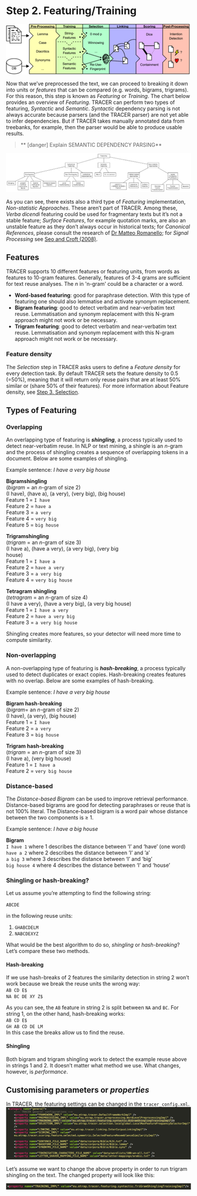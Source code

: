 # Step 2. Featuring/Training

![](/assets/architecture.png)

Now that we’ve preprocessed the text, we can proceed to breaking it down into units or _features_ that can be compared \(e.g. words, bigrams, trigrams\). For this reason, this step is known as _Featuring_ or _Training_. The chart below provides an overview of _Featuring_. TRACER can perform two types of featuring, _Syntactic_ and _Semantic_. _Syntactic_ dependency parsing is not always accurate because parsers \(and the TRACER parser\) are not yet able to infer dependencies. But if TRACER takes manually annotated data from treebanks, for example, then the parser would be able to produce usable results.

> ** [danger] Explain SEMANTIC DEPENDENCY PARSING**

![featuring](/assets/featuring-overview.png "Overview of Featuring.")

As you can see, there exists also a third type of _Featuring_ implementation, _Non-statistic Approaches_. These aren’t part of TRACER. Among these, _Verba dicendi_ featuring could be used for fragmentary texts but it’s not a stable feature; _Surface Features_, for example quotation marks, are also an unstable feature as they don’t always occur in historical texts; for _Canonical References_, please consult the research of [Dr Matteo Romanello](https://www.researchgate.net/profile/Matteo_Romanello); for _Signal Processing_ see [Seo and Croft \(2008\)](/references.md).

## Features

TRACER supports 10 different features or featuring units, from words as features to 10-gram features. Generally, features of 3-4 grams are sufficient for text reuse analyses. The _n_ in 'n-gram' could be a character or a word.

* **Word-based featuring**: good for paraphrase detection. With this type of featuring one should also lemmatise and activate synonym replacement.
* **Bigram featuring**: good to detect verbatim and near-verbatim text reuse. Lemmatisation and synonym replacement with this N-gram approach might not work or be necessary.
* **Trigram featuring**: good to detect verbatim and near-verbatim text reuse. Lemmatisation and synonym replacement with this N-gram approach might not work or be necessary.

### Feature density

The _Selection_ step in TRACER asks users to define a _Feature density_ for every detection task. By default TRACER sets the feature density to 0.5 \(=50%\), meaning that it will return only reuse pairs that are at least 50% similar or \(share 50% of their features\). For more information about Feature density, see [Step 3. Selection](/configuration/step-3-selection.md).

## Types of Featuring

### Overlapping

An overlapping type of featuring is _**shingling**_, a process typically used to detect near-verbatim reuse. In NLP or text mining, a shingle is an _n_-gram and the process of shingling creates a sequence of overlapping tokens in a document. Below are some examples of shingling.

Example sentence: _I have a very big house_

**Bigramshingling**  
\(_bigram_ = an _n_-gram of size 2\)  
\(I have\), \(have a\), \(a very\), \(very big\), \(big house\)  
Feature 1 = `I have`  
Feature 2 = `have a`  
Feature 3 = `a very`  
Feature 4 = `very big`  
Feature 5 = `big house`

**Trigramshingling**  
\(_trigram_ = an _n_-gram of size 3\)  
\(I have a\), \(have a very\), \(a very big\), \(very big  
house\)  
Feature 1 = `I have a`  
Feature 2 = `have a very`  
Feature 3 = `a very big`  
Feature 4 = `very big house`

**Tetragram shingling**  
\(_tetragram_ = an _n_-gram of size 4\)  
\(I have a very\), \(have a very big\), \(a very big house\)  
Feature 1 = `I have a very`  
Feature 2 = `have a very big`  
Feature 3 = `a very big house`

Shingling creates more features, so your detector will need more time to compute similarity.

### Non-overlapping

A non-overlapping type of featuring is _**hash-breaking**_, a process typically used to detect duplicates or exact copies. Hash-breaking creates features with no overlap. Below are some examples of hash-breaking.

Example sentence: _I have a very big house_

**Bigram hash-breaking**  
\(_bigram_= an _n_-gram of size 2\)  
\(I have\), \(a very\), \(big house\)  
Feature 1 = `I have`  
Feature 2 = `a very`  
Feature 3 = `big house`

**Trigram hash-breaking**  
\(_trigram_ = an _n_-gram of size 3\)  
\(I have a\), \(very big house\)  
Feature 1 = `I have a`  
Feature 2 = `very big house`

### Distance-based

The _Distance-based Bigram_ can be used to improve retrieval performance. Distance-based bigrams are good for detecting paraphrases or reuse that is not 100% literal. The Distance-based bigram is a word pair whose distance between the two components is ≥ 1.

Example sentence: _I have a big house_

**Bigram**  
`I have 1` where 1 describes the distance between ‘I’ and ‘have’ \(one word\)  
`have a 2` where 2 describes the distance between ’I’ and ’a’  
`a big 3` where 3 describes the distance between ‘I’ and ‘big’  
`big house 4` where 4 describes the distance between ‘I’ and ‘house’

### Shingling or hash-breaking?

Let us assume you’re attempting to find the following string:

`ABCDE`

in the following reuse units:

1. `GHABCDELM`  
2. `NABCDEXYZ`

What would be the best algorithm to do so, _shingling_ or _hash-breaking_? Let’s compare these two methods.

#### Hash-breaking

If we use hash-breaks of 2 features the similarity detection in string 2 won’t work because we break the reuse units the wrong way:  
`AB CD E$`  
`NA BC DE XY Z$`

As you can see, the `AB` feature in string 2 is split between `NA` and `BC`. For string 1, on the other hand, hash-breaking works:  
`AB CD E$`  
`GH AB CD DE LM`  
In this case the breaks allow us to find the reuse.

#### Shingling

Both bigram and trigram shingling work to detect the example reuse above in strings 1 and 2. It doesn’t matter what method we use. What changes, however, is _performance_.

## Customising parameters or _properties_

In TRACER, the featuring settings can be changed in the `tracer_config.xml`.
![training](/assets/training.png "The value of the highlighted property can be changed to perform shingling or hashbreaking tasks.")

Let’s assume we want to change the above property in order to run trigram shingling on the text. The changed property will look like this:

![training-2](/assets/training_2.png "The value of the highlighted property has been changed from `BiGramShinglingTrainingImpl` to `TriGramShinglingTrainingImpl`.")

